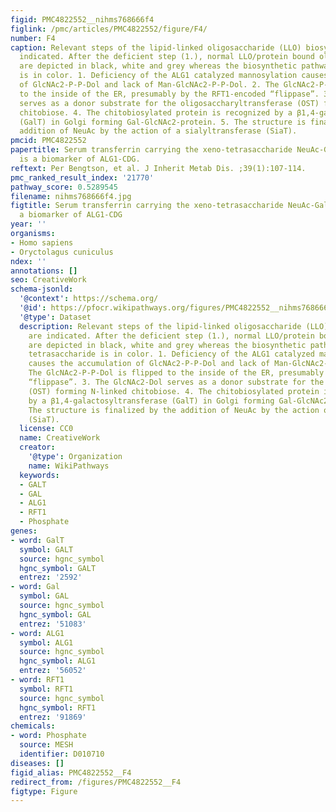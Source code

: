 ```yaml
---
figid: PMC4822552__nihms768666f4
figlink: /pmc/articles/PMC4822552/figure/F4/
number: F4
caption: Relevant steps of the lipid-linked oligosaccharide (LLO) biosynthesis are
  indicated. After the deficient step (1.), normal LLO/protein bound oligosaccharides
  are depicted in black, white and grey whereas the biosynthetic pathway of the tetrasaccharide
  is in color. 1. Deficiency of the ALG1 catalyzed mannosylation causes the accumulation
  of GlcNAc2-P-P-Dol and lack of Man-GlcNAc2-P-P-Dol. 2. The GlcNAc2-P-P-Dol is flipped
  to the inside of the ER, presumably by the RFT1-encoded “flippase”. 3. The GlcNAc2-Dol
  serves as a donor substrate for the oligosaccharyltransferase (OST) forming N-linked
  chitobiose. 4. The chitobiosylated protein is recognized by a β1,4-galactosyltransferase
  (GalT) in Golgi forming Gal-GlcNAc2-protein. 5. The structure is finalized by the
  addition of NeuAc by the action of a sialyltransferase (SiaT).
pmcid: PMC4822552
papertitle: Serum transferrin carrying the xeno-tetrasaccharide NeuAc-Gal-GlcNAc2
  is a biomarker of ALG1-CDG.
reftext: Per Bengtson, et al. J Inherit Metab Dis. ;39(1):107-114.
pmc_ranked_result_index: '21770'
pathway_score: 0.5289545
filename: nihms768666f4.jpg
figtitle: Serum transferrin carrying the xeno-tetrasaccharide NeuAc-Gal-GlcNAc2 is
  a biomarker of ALG1-CDG
year: ''
organisms:
- Homo sapiens
- Oryctolagus cuniculus
ndex: ''
annotations: []
seo: CreativeWork
schema-jsonld:
  '@context': https://schema.org/
  '@id': https://pfocr.wikipathways.org/figures/PMC4822552__nihms768666f4.html
  '@type': Dataset
  description: Relevant steps of the lipid-linked oligosaccharide (LLO) biosynthesis
    are indicated. After the deficient step (1.), normal LLO/protein bound oligosaccharides
    are depicted in black, white and grey whereas the biosynthetic pathway of the
    tetrasaccharide is in color. 1. Deficiency of the ALG1 catalyzed mannosylation
    causes the accumulation of GlcNAc2-P-P-Dol and lack of Man-GlcNAc2-P-P-Dol. 2.
    The GlcNAc2-P-P-Dol is flipped to the inside of the ER, presumably by the RFT1-encoded
    “flippase”. 3. The GlcNAc2-Dol serves as a donor substrate for the oligosaccharyltransferase
    (OST) forming N-linked chitobiose. 4. The chitobiosylated protein is recognized
    by a β1,4-galactosyltransferase (GalT) in Golgi forming Gal-GlcNAc2-protein. 5.
    The structure is finalized by the addition of NeuAc by the action of a sialyltransferase
    (SiaT).
  license: CC0
  name: CreativeWork
  creator:
    '@type': Organization
    name: WikiPathways
  keywords:
  - GALT
  - GAL
  - ALG1
  - RFT1
  - Phosphate
genes:
- word: GalT
  symbol: GALT
  source: hgnc_symbol
  hgnc_symbol: GALT
  entrez: '2592'
- word: Gal
  symbol: GAL
  source: hgnc_symbol
  hgnc_symbol: GAL
  entrez: '51083'
- word: ALG1
  symbol: ALG1
  source: hgnc_symbol
  hgnc_symbol: ALG1
  entrez: '56052'
- word: RFT1
  symbol: RFT1
  source: hgnc_symbol
  hgnc_symbol: RFT1
  entrez: '91869'
chemicals:
- word: Phosphate
  source: MESH
  identifier: D010710
diseases: []
figid_alias: PMC4822552__F4
redirect_from: /figures/PMC4822552__F4
figtype: Figure
---
```

